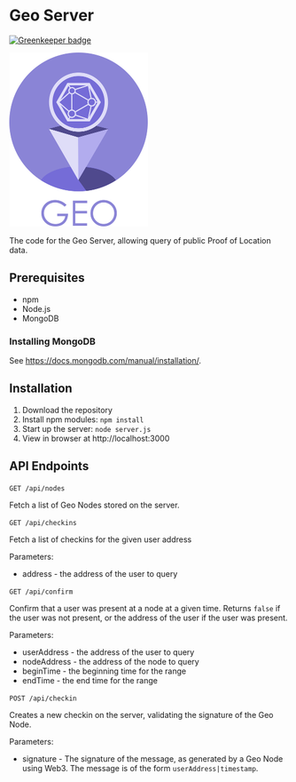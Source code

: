 # Geo Server

[![Greenkeeper badge](https://badges.greenkeeper.io/XYOracleNetwork/sdk-geoserver-nodejs.svg)](https://greenkeeper.io/)

![logo](https://raw.githubusercontent.com/GeoProof/geoproof.github.io/master/img/geo_3.png)

The code for the Geo Server, allowing query of public Proof of Location data.

## Prerequisites

- npm
- Node.js
- MongoDB

### Installing MongoDB

See https://docs.mongodb.com/manual/installation/.

## Installation
1. Download the repository
2. Install npm modules: `npm install`
3. Start up the server: `node server.js`
4. View in browser at http://localhost:3000

## API Endpoints

`GET /api/nodes`

Fetch a list of Geo Nodes stored on the server.

`GET /api/checkins`

Fetch a list of checkins for the given user address

Parameters:

- address - the address of the user to query

`GET /api/confirm`

Confirm that a user was present at a node at a given time. Returns `false` if the user was not present, or the address of the user if the user was present.

Parameters:

- userAddress - the address of the user to query
- nodeAddress - the address of the node to query
- beginTime - the beginning time for the range
- endTime - the end time for the range

`POST /api/checkin`

Creates a new checkin on the server, validating the signature of the Geo Node.

Parameters:

- signature - The signature of the message, as generated by a Geo Node using Web3. The message is of the form `userAddress|timestamp`.
